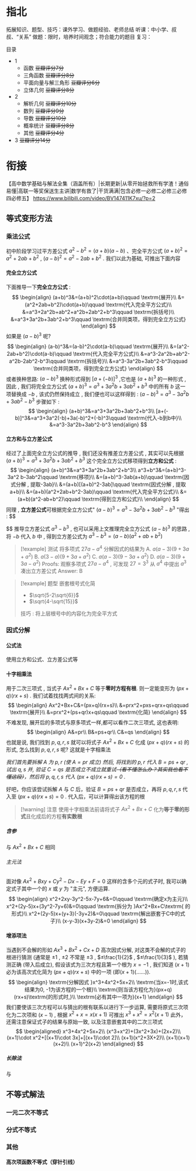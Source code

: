 # 指北
拓展知识、题型、技巧：课外学习、做题经验、老师总结
听课：中小学、叔叔、“关系”
做题：限时，培养时间观念；符合能力的题目
复习：

目录
- 1
	- 函数 ~~豆瓣评分7分~~
	- 三角函数 ~~豆瓣评分8分~~
	- 平面向量与解三角形 ~~豆瓣评分6分~~
	- 立体几何 ~~豆瓣评分8分~~
- 2
	- 解析几何 ~~豆瓣评分10分~~
	- 数列 ~~豆瓣评分9分~~
	- 导数 ~~豆瓣评分10分~~
	- 概率统计 ~~豆瓣评分8分~~
	- 其他 ~~豆瓣评分4分~~
- 3 ~~豆瓣评分14分~~

# 衔接

【高中数学基础与解法全集（涵盖所有）|长期更新|从零开始拯救所有学渣！通俗易懂|高联一等奖保送生主讲|数学有救了|干货满满|包含必修一必修二必修三必修四必修五】 https://www.bilibili.com/video/BV147411K7xu/?p=2
## 等式变形方法
### 乘法公式
初中阶段学习过平方差公式 $a^2-b^2=(a+b)(a-b)$ 、完全平方公式 $(a+b)^2=a^2+2ab+b^2$ , $(a-b)^2=a^2-2ab+b^2$ . 我们以此为基础, 可推出下面内容
#### 完全立方公式
下面推导一下**完全立方公式** : 
$$
\begin{align} 
(a+b)^3&=(a+b)^2\cdot(a+b)\qquad \textrm{展开}\\
&=(a^2+2ab+b^2)\cdot(a+b)\qquad \textrm{代入完全平方公式}\\
&=a^3+2a^2b+ab^2+a^2b+2ab^2+b^3\qquad \textrm{拆括号}\\
&=a^3+3a^2b+3ab^2+b^3\qquad \textrm{合并同类项，得到完全立方公式}
\end{align}
$$
如果是 $(a-b)^3$ 呢?
$$
\begin{align} 
(a-b)^3&=(a-b)^2\cdot(a-b)\qquad \textrm{展开}\\
&=(a^2-2ab+b^2)\cdot(a-b)\qquad \textrm{代入完全平方公式}\\
&=a^3-2a^2b+ab^2-a^2b-2ab^2-b^3\qquad \textrm{拆括号}\\
&=a^3-3a^2b+3ab^2-b^3\qquad \textrm{合并同类项，得到完全立方公式}
\end{align}
$$
或者换种思路: $(a-b)^3$ 换种形式得到 $[a+(-b)]^3$ ,它也是 $(a+b)^3$ 的一种形式 , 因此 , 我们将完全立方公式 $(a+b)^3=a^3+3a^2b+3ab^2+b^3$ 中的所有 $b$ 这一项替换成 $-b$ , 该式仍然保持成立 , 我们便也可以这样得到 :   $(a-b)^3=a^3-3a^2b+3ab^2-b^3$ 步骤如下 :
$$
\begin{align} 
(a+b)^3&=a^3+3a^2b+3ab^2+b^3\\
[a+(-b)]^3&=a^3+3a^2(-b)+3a(-b)^2+(-b)^3\qquad \textrm{代入-b到b中}\\
&=a^3-3a^2b+3ab^2-b^3
\end{align}
$$
#### 立方和与立方差公式

经过了上面完全立方公式的推导 , 我们还没有推差立方差公式 , 其实可以先根据 $(a+b)^3=a^3+3a^2b+3ab^2+b^3$ 这个完全立方公式移项得到**立方和公式** : 
$$
\begin{align} 
(a+b)^3&=a^3+3a^2b+3ab^2+b^3\\
a^3+b^3&=(a+b)^3-3a^2 b-3ab^2\qquad \textrm{移项}\\
&=(a+b)^3-3ab(a+b)\qquad \textrm{因式分解 , 提取-3ab}\\
&=(a+b)[(a+b)^2-3ab]\qquad \textrm{因式分解 , 提取a+b}\\
&=(a+b)(a^2+2ab+b^2-3ab)\qquad \textrm{代入完全平方公式}\\
&=(a+b)(a^2-ab+b^2)\qquad \textrm{得到立方和公式}\\
\end{align}
$$
同理 , **立方差公式**可根据完全立方公式" $(a-b)^3=a^3-3a^2b+3ab^2-b^3$ "得出 : 
$$

$$
推导立方差公式 $a^3-b^3$ , 也可以采用上文推理完全立方公式 $(a-b)^3$  的思路 , 将 $-b$ 代入 $b$ 中 , 得到立方差公式为 $a^3-b^3=(a-b)(a^2+ab+b^2)$ 


> [!example] 测试
> 将多项式 $27a-a^4$ 分解因式的结果为
> A. $a(a-3)(9+3a+a^2)$
> B. $a(3-a)(9+3a+a^2)$
> C. $a(a-3)(9-3a+a^2)$
> D. $a(a-3)(9+3a-a^2)$
> Proofs:
> 观察多项式 $27a-a^4$ , 可发现 $27=3^3$ 从 $a^4$ 中提出 $a^3$ 凑出立方差公式
> Answer: B

> [!example] 题型
> 嵌套根号式化简
> - $\sqrt{5-2\sqrt{6}}$
> - $\sqrt{4-\sqrt{15}}$
> 
> 技巧 : 将上层根号中的内容化为完全平方式

### 因式分解
#### 公式法
[](指北与衔接.md#立方和与立方差公式)
使用立方和公式、立方差公式等
#### 十字相乘法
用于二次三项式 , 当式子 $Ax^2+Bx+C$ 等于**零时方程有根**. 则一定能变形为 $(px+q)(rx+s)$ . 
我们试着找找两式间的关系:
$$
\begin{align} 
Ax^2+Bx+C&=(px+q)(rx+s)\\
&=prx^2+pxs+qrx+qs\qquad \textrm{展开}\\
&=prx^2+(ps+qr)x+qs\qquad \textrm{化简}
\end{align}
$$
不难发现, 展开后的多项式与原多项式一样,都可以看作二次三项式, 这也表明: 
$$
\begin{align} 
A&=pr\\
B&=ps+qr\\
C&=qs
\end{align}
$$
也就是说, 我们找到 $p,q,r,s$ 就可以将式子 $Ax^2+Bx+C$ 化成 $(px+q)(rx+s)$ 的形式, 怎么找到 $p,q,r,s$ 呢? 这就是十字相乘法

*我们首先要拆解 $A$ 为 $p,r$ (使 $A=pr$ 成立)*
*然后, 将找到的 $p,r$ 代入 $B=ps+qr$ , 试出 $q,s$ 并, 验证 $C=qs$ 是否成立不成立就重试~~（看不懂怎么办？其实我也看不懂这段）~~，然后将 $p,q,r,s$ 代入 $(px+q)(rx+s)=0$ .*

好吧，你应该尝试拆解 $A$ 与 $C$ 后，验证 $B=ps+qr$ 是否成立，再将 $p,q,r,s$ 代入至 $(px+q)(rx+s)=0$ .
代入后，可以计算得出该方程的根

> [!warning] 注意
> 使用十字相乘法前请将式子 $Ax^2+Bx+C$ 化为**等于零的形式**且化成后的方程**有实数根**

##### 含参
与 $Ax^2+Bx+C$ 相同 
###### 主元法
面对像 $Ax^2+Bxy+Cy^2-Dx-Ey+F=0$ 这样的含多个元的式子时, 我可以确定式子其中一个的 $x$ 或 $y$ 为 "主元", 方便运算. 
$$
\begin{align} 
x^2+2xy-3y^2-5x-7y+6&=0\qquad \textrm{确定x为主元}\\
x^2+(2y-5)x+(3y^2-7y+6)&=0\qquad \textrm{拆分为 }Ax^2+Bx+C\textrm{ 的形式}\\
x^2+(2y-5)x+(y+3)(-3y+2)&=0\qquad \textrm{解出嵌套于C中的式子}\\
(x-y-3)(x+3y-2)&=0
\end{align} 
$$
#### 增添项法
当遇到不会解的形如 $Ax^3+Bx^2+Cx+D$ 高次因式分解, 对这类不会解的式子的根进行猜测 (通常是 $±1$ , $±2$ 不常是 $±3$ , $±\frac{1}{2}$ , $±\frac{1}{3}$ ), 若猜测正确 (带入后成立), 假设该式为三次方程且第一个根为 $x=-1$ , 我们知道 $(x+1)$ 必为该高次式化简为 $(px+q)(rx+s)$ 中的一项 (即$(x+1)(……)$).
$$
\begin{align} 
\textrm{分解因式 }x^3+4x^2+5x+2\\
\textrm{当x=-1时,该式结果为0, -1为该方程的一个根}\\
\textrm{则当该方程化为}(px+q)(rx+s)\textrm{的形式时,}\\
\textrm{必有其中一项为}(x+1)
\end{align} 
$$
我们要使该三次方程可以与猜出的根有联系以进行下一步运算, 需要将原式三次项化为二次项和 $(x-1)$ , 根据 $x^2+x=x(x+1)$ 可推出 $x^3+x^2=x^2(x+1)$ 此外，还需注意保证式子的结果与原始一致, 以及注意嵌套其中的二次三项式
$$
\begin{aligned}
x^3+4x^2+5x+2\\
(x^3+x^2)+(3x^2+3x)+(2x+2)\\
(x+1)\cdot x^2+[(x+1)\cdot 3x]+[(x+1)\cdot 2]\\
(x+1)(x^2+3X+2)\\
(x+1)(x+1)(x+2)\\
(x+1)^2(x+2)
\end{aligned}
$$
##### 长除法
与
## 不等式解法
### 一元二次不等式

### 分式不等式
### 其他
#### 高次项函数不等式（穿针引线）